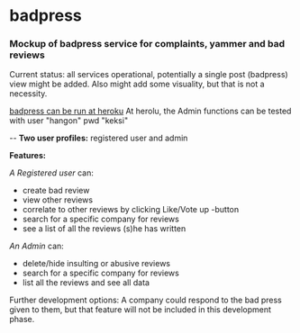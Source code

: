 # badpress
### Mockup of badpress service for complaints, yammer and bad reviews

Current status: all services operational, 
potentially a single post (badpress) view might be added.
Also might add some visuality, but that is not a necessity.

[badpress can be run at heroku](https://badpress.herokuapp.com/)
At herolu, the Admin functions can be tested with 
user "hangon" pwd "keksi"


--
**Two user profiles:** registered user and admin

**Features:**

*A Registered user* can:
 * create bad review
 * view other reviews
 * correlate to other reviews by clicking Like/Vote up -button
 * search for a specific company for reviews
 * see a list of all the reviews (s)he has written

*An Admin* can:
 * delete/hide insulting or abusive reviews
 * search for a specific company for reviews
 * list all the reviews and see all data


Further development options: 
A company could respond to the bad press given to them, but that feature will not be included in this development phase.

